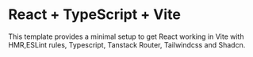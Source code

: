 # React + TypeScript + Vite

This template provides a minimal setup to get React working in Vite with HMR,ESLint rules, Typescript, Tanstack Router, Tailwindcss and Shadcn.

